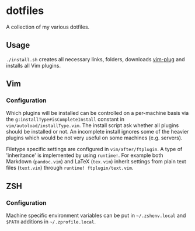 dotfiles
========
A collection of my various dotfiles.

## Usage
`./install.sh` creates all necessary links, folders, downloads [vim-plug](https://github.com/junegunn/vim-plug) and installs all Vim plugins.

## Vim

### Configuration

Which plugins will be installed can be controlled on a per-machine basis via the `g:installType#isCompleteInstall` constant in `vim/autoload/installType.vim`.
The install script ask whether all plugins should be installed or not.
An incomplete install ignores some of the heavier plugins which would be not very useful on some machines (e.g. servers).

Filetype specific settings are configured in `vim/after/ftplugin`.
A type of 'inheritance' is implemented by using `runtime!`.
For example both Markdown (`pandoc.vim`) and LaTeX (`tex.vim`) inherit settings from plain text files (`text.vim`) through `runtime! ftplugin/text.vim`.

## ZSH

### Configuration

Machine specific environment variables can be put in `~/.zshenv.local` and `$PATH` additions in `~/.zprofile.local`.

